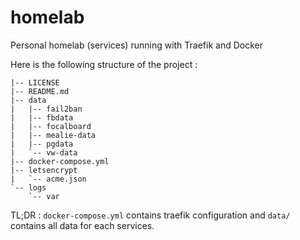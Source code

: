 # homelab
Personal homelab (services) running with Traefik and Docker

Here is the following structure of the project : 

```
|-- LICENSE
|-- README.md
|-- data
|   |-- fail2ban
|   |-- fbdata
|   |-- focalboard
|   |-- mealie-data
|   |-- pgdata
|   `-- vw-data
|-- docker-compose.yml
|-- letsencrypt
|   `-- acme.json
`-- logs
    `-- var
```

TL;DR : `docker-compose.yml` contains traefik configuration and `data/` contains all data for each services.
